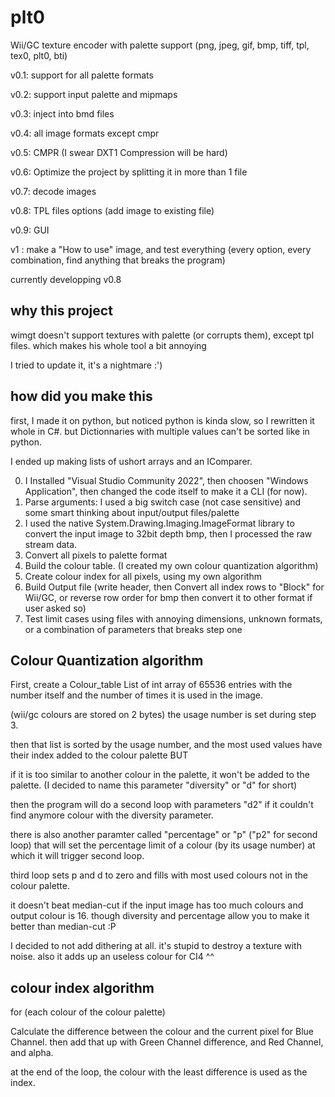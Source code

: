 # plt0
Wii/GC texture encoder with palette support (png, jpeg, gif, bmp, tiff, tpl, tex0, plt0, bti)

v0.1: support for all palette formats

v0.2: support input palette and mipmaps

v0.3: inject into bmd files

v0.4: all image formats except cmpr

v0.5: CMPR (I swear DXT1 Compression will be hard)

v0.6: Optimize the project by splitting it in more than 1 file

v0.7: decode images

v0.8: TPL files options (add image to existing file)

v0.9: GUI

v1 : make a "How to use" image, and test everything (every option, every combination, find anything that breaks the program)

currently developping v0.8

## why this project
wimgt doesn't support textures with palette (or corrupts them), except tpl files. which makes his whole tool a bit annoying

I tried to update it, it's a nightmare :')

## how did you make this
first, I made it on python, but noticed python is kinda slow, so I rewritten it whole in C#. but Dictionnaries with multiple values can't be sorted like in python.

I ended up making lists of ushort arrays and an IComparer.

0. I Installed "Visual Studio Community 2022", then choosen "Windows Application", then changed the code itself to make it a CLI (for now).
1. Parse arguments: I used a big switch case (not case sensitive) and some smart thinking about input/output files/palette
2. I used the native System.Drawing.Imaging.ImageFormat library to convert the input image to 32bit depth bmp, then I processed the raw stream data.
3. Convert all pixels to palette format
4. Build the colour table. (I created my own colour quantization algorithm)
5. Create colour index for all pixels, using my own algorithm
6. Build Output file (write header, then Convert all index rows to "Block" for Wii/GC, or reverse row order for bmp then convert it to other format if user asked so)
7. Test limit cases using files with annoying dimensions, unknown formats, or a combination of parameters that breaks step one

## Colour Quantization algorithm
First, create a Colour_table List of int array of 65536 entries with the number itself and the number of times it is used in the image.

(wii/gc colours are stored on 2 bytes) the usage number is set during step 3.

then that list is sorted by the usage number, and the most used values have their index added to the colour palette BUT

if it is too similar to another colour in the palette, it won't be added to the palette. (I decided to name this parameter "diversity" or "d" for short)

then the program will do a second loop with parameters "d2" if it couldn't find anymore colour with the diversity parameter.

there is also another paramter called "percentage" or "p" ("p2" for second loop) that will set the percentage limit of a colour (by its usage number) at which it will trigger second loop.

third loop sets p and d to zero and fills with most used colours not in the colour palette.

it doesn't beat median-cut if the input image has too much colours and output colour is 16. though diversity and percentage allow you to make it better than median-cut :P

I decided to not add dithering at all. it's stupid to destroy a texture with noise. also it adds up an useless colour for CI4 ^^

## colour index algorithm
for (each colour of the colour palette)

  Calculate the difference between the colour and the current pixel for Blue Channel. then add that up with Green Channel difference, and Red Channel, and alpha.
  
at the end of the loop, the colour with the least difference is used as the index.
